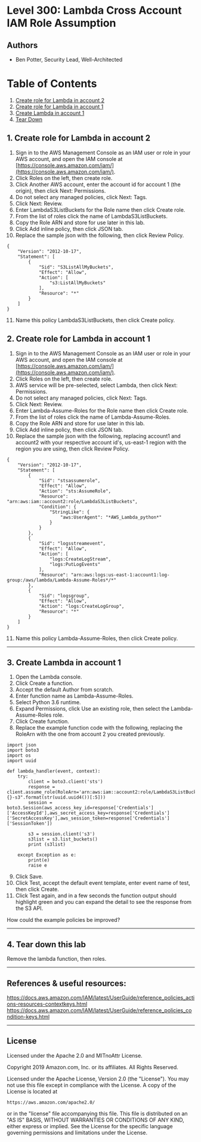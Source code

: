 ﻿# Level 300: Lambda Cross Account IAM Role Assumption

## Authors
- Ben Potter, Security Lead, Well-Architected

# Table of Contents
1. [Create role for Lambda in account 2](#create_role_2)
2. [Create role for Lambda in account 1](#create_role_1)
3. [Create Lambda in account 1](#create_lambda_1)
4. [Tear Down](#tear_down)

## 1. Create role for Lambda in account 2 <a name="create_role_2"></a>
1. Sign in to the AWS Management Console as an IAM user or role in your AWS account, and open the IAM console at [https://console.aws.amazon.com/iam/](https://console.aws.amazon.com/iam/).
2. Click Roles on the left, then create role.
3. Click Another AWS account, enter the account id for account 1 (the origin), then click Next: Permissions.
4. Do not select any managed policies, click Next: Tags.
5. Click Next: Review.
6. Enter LambdaS3ListBuckets for the Role name then click Create role.
7. From the list of roles click the name of LambdaS3ListBuckets.
8. Copy the Role ARN and store for use later in this lab.
9. Click Add inline policy, then click JSON tab.
10. Replace the sample json with the following, then click Review Policy.
```
{
    "Version": "2012-10-17",
    "Statement": [
        {
            "Sid": "S3ListAllMyBuckets",
            "Effect": "Allow",
            "Action": [
                "s3:ListAllMyBuckets"
            ],
            "Resource": "*"
        }
    ]
}
```
11. Name this policy LambdaS3ListBuckets, then click Create policy.

## 2. Create role for Lambda in account 1 <a name="create_role_1"></a>
1. Sign in to the AWS Management Console as an IAM user or role in your AWS account, and open the IAM console at [https://console.aws.amazon.com/iam/](https://console.aws.amazon.com/iam/).
2. Click Roles on the left, then create role.
3. AWS service will be pre-selected, select Lambda, then click Next: Permissions.
4. Do not select any managed policies, click Next: Tags.
5. Click Next: Review.
6. Enter Lambda-Assume-Roles for the Role name then click Create role.
7. From the list of roles click the name of Lambda-Assume-Roles.
8. Copy the Role ARN and store for use later in this lab.
9. Click Add inline policy, then click JSON tab.
10. Replace the sample json with the following, replacing account1 and account2 with your respective account id's, us-east-1 region with the region you are using, then click Review Policy.
```
{
    "Version": "2012-10-17",
    "Statement": [
        {
            "Sid": "stsassumerole",
            "Effect": "Allow",
            "Action": "sts:AssumeRole",
            "Resource": "arn:aws:iam::account2:role/LambdaS3ListBuckets",
            "Condition": {
                "StringLike": {
                    "aws:UserAgent": "*AWS_Lambda_python*"
                }
            }
        },
        {
            "Sid": "logsstreamevent",
            "Effect": "Allow",
            "Action": [
                "logs:CreateLogStream",
                "logs:PutLogEvents"
            ],
            "Resource": "arn:aws:logs:us-east-1:account1:log-group:/aws/lambda/Lambda-Assume-Roles*/*"
        },
        {
            "Sid": "logsgroup",
            "Effect": "Allow",
            "Action": "logs:CreateLogGroup",
            "Resource": "*"
        }
    ]
}
```
11. Name this policy Lambda-Assume-Roles, then click Create policy.

***

## 3. Create Lambda in account 1 <a name="create_lambda_1"></a>
1. Open the Lambda console.
2. Click Create a function.
3. Accept the default Author from scratch.
4. Enter function name as Lambda-Assume-Roles.
5. Select Python 3.6 runtime.
6. Expand Permissions, click Use an existing role, then select the Lambda-Assume-Roles role.
7. Click Create function.
8. Replace the example function code with the following, replacing the RoleArn with the one from account 2 you created previously.

```
import json
import boto3
import os
import uuid

def lambda_handler(event, context):
    try:
        client = boto3.client('sts')
        response = client.assume_role(RoleArn='arn:aws:iam::account2:role/LambdaS3ListBuckets',RoleSessionName="{}-s3".format(str(uuid.uuid4())[:5]))
        session = boto3.Session(aws_access_key_id=response['Credentials']['AccessKeyId'],aws_secret_access_key=response['Credentials']['SecretAccessKey'],aws_session_token=response['Credentials']['SessionToken'])

        s3 = session.client('s3')
        s3list = s3.list_buckets()
        print (s3list)

    except Exception as e:
        print(e)
        raise e
```
9. Click Save.
10. Click Test, accept the default event template, enter event name of test, then click Create.
11. Click Test again, and in a few seconds the function output should highlight green and you can expand the detail to see the response from the S3 API.

How could the example policies be improved?

***

## 4. Tear down this lab <a name="tear_down"></a>
Remove the lambda function, then roles.

***

## References & useful resources:
https://docs.aws.amazon.com/IAM/latest/UserGuide/reference_policies_actions-resources-contextkeys.html
https://docs.aws.amazon.com/IAM/latest/UserGuide/reference_policies_condition-keys.html


***

## License
Licensed under the Apache 2.0 and MITnoAttr License. 

Copyright 2019 Amazon.com, Inc. or its affiliates. All Rights Reserved.

Licensed under the Apache License, Version 2.0 (the "License"). You may not use this file except in compliance with the License. A copy of the License is located at

    https://aws.amazon.com/apache2.0/

or in the "license" file accompanying this file. This file is distributed on an "AS IS" BASIS, WITHOUT WARRANTIES OR CONDITIONS OF ANY KIND, either express or implied. See the License for the specific language governing permissions and limitations under the License.


